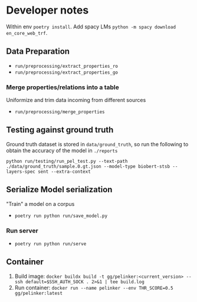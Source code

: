 # Developer notes

Within env `poetry install`.
Add spacy LMs `python -m spacy download en_core_web_trf`.

## Data Preparation
- `run/preprocessing/extract_properties_ro`
- `run/preprocessing/extract_properties_go`

### Merge properties/relations into a table

Uniformize and trim data incoming from different sources
 
- `run/preprocessing/merge_properties`

## Testing against ground truth

Ground truth dataset is stored in `data/ground_truth`, so run the following to obtain the accuracy of the model in `./reports` 

```commandline
python run/testing/run_pel_test.py --text-path ./data/ground_truth/sample.0.gt.json --model-type biobert-stsb --layers-spec sent --extra-context
```

## Serialize Model serialization

"Train" a model on a corpus


- `poetry run python run/save_model.py`

### Run server

- `poetry run python run/serve`

## Container
1. Build image: `docker buildx build -t gg/pelinker:<current_version> --ssh default=$SSH_AUTH_SOCK . 2>&1 | tee build.log`
2. Run container: `docker run --name pelinker --env THR_SCORE=0.5 gg/pelinker:latest`